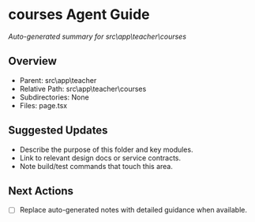 ﻿# courses Agent Guide
*Auto-generated summary for src\app\teacher\courses*

## Overview
- Parent: src\app\teacher
- Relative Path: src\app\teacher\courses
- Subdirectories: None
- Files: page.tsx

## Suggested Updates
- Describe the purpose of this folder and key modules.
- Link to relevant design docs or service contracts.
- Note build/test commands that touch this area.

## Next Actions
- [ ] Replace auto-generated notes with detailed guidance when available.
